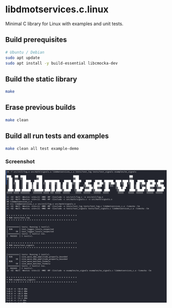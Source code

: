 # libdmotservices.c.linux

Minimal C library for Linux with examples and unit tests.

## Build prerequisites

```bash
# Ubuntu / Debian
sudo apt update
sudo apt install -y build-essential libcmocka-dev
```

## Build the static library
```bash
make
```

## Erase previous builds
```bash
make clean
```

## Build all run tests and examples
```bash
make clean all test example-demo
```

### Screenshot
![C/Linux build screenshot](libdmotservices-c-linux.png)

